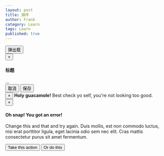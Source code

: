 ```yaml
---
layout: post
title: 插件
author: Frank
category: Learn
tags: Learn
published: true
---
```


<!-- Button trigger modal -->
<button type="button" class="btn btn-primary btn-lg" data-toggle="modal" data-target="#myModal">
  弹出框
</button>

<!-- Modal -->
<div class="modal fade" id="myModal" tabindex="-1" role="dialog" aria-labelledby="myModalLabel">
  <div class="modal-dialog" role="document">
    <div class="modal-content">
      <div class="modal-header">
        <button type="button" class="close" data-dismiss="modal" aria-label="Close"><span aria-hidden="true">&times;</span></button>
        <h4 class="modal-title" id="myModalLabel">标题</h4>
      </div>
      <div class="modal-body">
        ...
      </div>
      <div class="modal-footer">
        <button type="button" class="btn btn-default" data-dismiss="modal">取消</button>
        <button type="button" class="btn btn-primary">保存</button>
      </div>
    </div>
  </div>
</div>

<div class="alert alert-warning alert-dismissible fade in" role="alert">
  <button type="button" class="close" data-dismiss="alert" aria-label="Close"><span aria-hidden="true">×</span></button>
  <strong>Holy guacamole!</strong> Best check yo self, you're not looking too good.
</div>


<div class="alert alert-danger alert-dismissible fade in" role="alert">
  <button type="button" class="close" data-dismiss="alert" aria-label="Close"><span aria-hidden="true">×</span></button>
  <h4>Oh snap! You got an error!</h4>
  <p>Change this and that and try again. Duis mollis, est non commodo luctus, nisi erat porttitor ligula, eget lacinia odio sem nec elit. Cras mattis consectetur purus sit amet fermentum.</p>
  <p>
    <button type="button" class="btn btn-danger">Take this action</button>
    <button type="button" class="btn btn-default">Or do this</button>
  </p>
</div>


